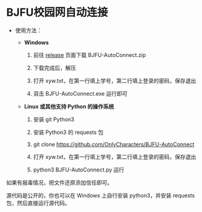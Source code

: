 # BJFU校园网自动连接

- 使用方法：

  - **Windows**
  
    1. 前往 [release](https://github.com/OnlyCharacters/BJFU-AutoConnect/releases) 页面下载 BJFU-AutoConnect.zip
  
    2. 下载完成后，解压
  
    3. 打开 xyw.txt，在第一行填上学号，第二行填上登录的密码，保存退出
  
    4. 双击 BJFU-AutoConnect.exe 运行即可
  
  - **Linux 或其他支持 Python 的操作系统**
  
    1. 安装 git Python3
  
    2. 安装 Python3 的 requests 包
  
    3. git clone https://github.com/OnlyCharacters/BJFU-AutoConnect
  
    4. 打开 xyw.txt，在第一行填上学号，第二行填上登录的密码，保存退出
  
    5. python3 BJFU-AutoConnect.py 运行
  



如果有报毒情况，把文件还原添加信任即可。

源代码是公开的，你也可以在 Windows 上自行安装 python3，并安装 requests 包，然后直接运行源代码。

